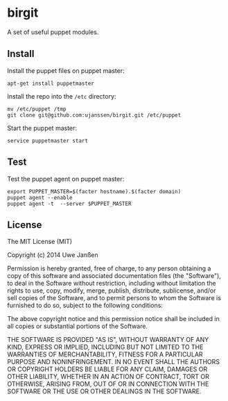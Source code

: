 birgit
======

A set of useful puppet modules.

Install
-------

Install the puppet files on puppet master:

	apt-get install puppetmaster

Install the repo into the `/etc` directory:

	mv /etc/puppet /tmp
	git clone git@github.com:ujanssen/birgit.git /etc/puppet

Start the puppet master:

	service puppetmaster start

Test
----

Test the puppet agent on puppet master:

	export PUPPET_MASTER=$(facter hostname).$(facter domain)
	puppet agent --enable
	puppet agent -t  --server $PUPPET_MASTER


License
-------
	
The MIT License (MIT)

Copyright (c) 2014 Uwe Janßen

Permission is hereby granted, free of charge, to any person obtaining a copy
of this software and associated documentation files (the "Software"), to deal
in the Software without restriction, including without limitation the rights
to use, copy, modify, merge, publish, distribute, sublicense, and/or sell
copies of the Software, and to permit persons to whom the Software is
furnished to do so, subject to the following conditions:

The above copyright notice and this permission notice shall be included in all
copies or substantial portions of the Software.

THE SOFTWARE IS PROVIDED "AS IS", WITHOUT WARRANTY OF ANY KIND, EXPRESS OR
IMPLIED, INCLUDING BUT NOT LIMITED TO THE WARRANTIES OF MERCHANTABILITY,
FITNESS FOR A PARTICULAR PURPOSE AND NONINFRINGEMENT. IN NO EVENT SHALL THE
AUTHORS OR COPYRIGHT HOLDERS BE LIABLE FOR ANY CLAIM, DAMAGES OR OTHER
LIABILITY, WHETHER IN AN ACTION OF CONTRACT, TORT OR OTHERWISE, ARISING FROM,
OUT OF OR IN CONNECTION WITH THE SOFTWARE OR THE USE OR OTHER DEALINGS IN THE
SOFTWARE.
